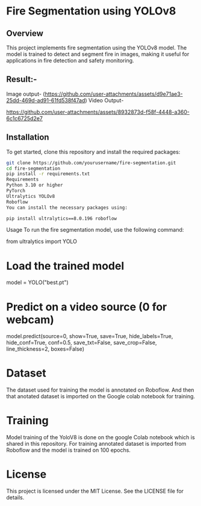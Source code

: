 # Fire Segmentation using YOLOv8

## Overview
This project implements fire segmentation using the YOLOv8 model. The model is trained to detect and segment fire in images, making it useful for applications in fire detection and safety monitoring.

## Result:-
Image output-
(https://github.com/user-attachments/assets/d9e71ae3-25dd-469d-ad91-61fd538f47ad)
Video Output-


https://github.com/user-attachments/assets/8932873d-f58f-4448-a360-6c1c6725d2e7


## Installation

To get started, clone this repository and install the required packages:
```bash
git clone https://github.com/yourusername/fire-segmentation.git
cd fire-segmentation
pip install -r requirements.txt
Requirements
Python 3.10 or higher
PyTorch
Ultralytics YOLOv8
Roboflow
You can install the necessary packages using:

pip install ultralytics==8.0.196 roboflow
```
Usage
To run the fire segmentation model, use the following command:

from ultralytics import YOLO

# Load the trained model
model = YOLO("best.pt")

# Predict on a video source (0 for webcam)
model.predict(source=0, show=True, save=True, hide_labels=True, hide_conf=True, conf=0.5, save_txt=False, save_crop=False, line_thickness=2, boxes=False)

# Dataset
The dataset used for training the model is annotated on Roboflow. And then that anotated dataset is imported on the Google colab notebook for training.

# Training
Model training of the YoloV8 is done on the google Colab notebook which is shared in this repository. For training annotated dataset is imported from Roboflow and the model is trained on 100 epochs.

# License
This project is licensed under the MIT License. See the LICENSE file for details.

